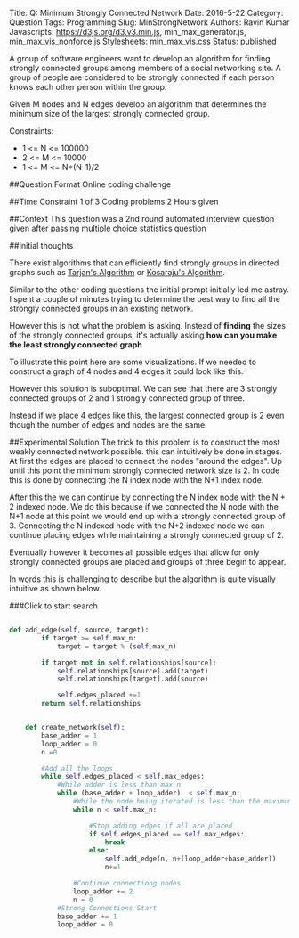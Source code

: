 Title: Q: Minimum Strongly Connected Network
Date: 2016-5-22
Category: Question
Tags: Programming
Slug: MinStrongNetwork
Authors: Ravin Kumar
Javascripts: https://d3js.org/d3.v3.min.js, min_max_generator.js, min_max_vis_nonforce.js
Stylesheets: min_max_vis.css
Status: published

A group of software engineers want to develop an algorithm for finding strongly
connected groups among members of a social networking site. A group of people
are considered to be strongly connected if each person knows each other person
within the group.

Given M nodes and N edges develop an algorithm that determines
the minimum size of the largest strongly connected group.

Constraints:  
-  1 <= N <= 100000  
-  2 <= M <= 10000  
-  1 <= M <= N*(N-1)/2 

##Question Format
Online coding challenge

##Time Constraint
1 of 3 Coding problems 2 Hours given

##Context
This question was a 2nd round automated interview question
given after passing multiple choice statistics question

##Initial thoughts

There exist algorithms that can efficiently find strongly groups in
directed graphs such as 
[Tarjan's Algorithm](https://en.wikipedia.org/wiki/Tarjan%27s_strongly_connected_components_algorithm)
or
[Kosaraju's Algorithm](https://en.wikipedia.org/wiki/Kosaraju%27s_algorithm).

Similar to the other coding questions the initial prompt
initially led me astray. I spent a couple of minutes  trying to determine the
best way to find all the strongly connected groups in an existing network.

However this is not what the problem is asking. Instead of **finding**
the sizes of the strongly connected groups, it's actually asking
**how can you make the least strongly connected graph**

To illustrate this point here are some visualizations.
If we needed to construct a graph of 4 nodes and 4 edges it could look like this.
  
<div id="wronglyconnectedgraph"></div>  

However this solution is suboptimal. We can see that there are 3 strongly
connected groups of 2 and 1 strongly connected group of three.  

Instead if we place 4 edges like this, the largest connected
group is 2 even though the number of edges and nodes are the same.
<div id="betterconnectedgraph"></div>  


##Experimental Solution
The trick to this problem is to construct the most weakly connected
network possible. this can intuitively be done in stages. At first the edges
are placed to connect the nodes "around the edges". Up until this point the
minimum strongly connected network size is 2. In code this is done by connecting
the N index node with the N+1 index node.

After this the we can continue by connecting the N index node with the N + 2
indexed node. We do this because if we connected the N node with the N+1 node
at this point we would end up with a strongly connected group of 3. Connecting
the N indexed node with the N+2 indexed node we can continue placing edges
while maintaining a strongly connected group of 2.

Eventually however it becomes all possible edges that allow for only strongly
connected groups are placed and groups of three begin to appear.

In words this is challenging to describe but the algorithm is quite visually
intuitive as shown below.

###Click to start search

<div id="vis"></div>


```python

def add_edge(self, source, target):
        if target >= self.max_n:
            target = target % (self.max_n)

        if target not in self.relationships[source]:
            self.relationships[source].add(target)
            self.relationships[target].add(source)

            self.edges_placed +=1
        return self.relationships


    def create_network(self):
        base_adder = 1
        loop_adder = 0
        n =0

        #Add all the loops
        while self.edges_placed < self.max_edges:
            #While adder is less than max n
            while (base_adder + loop_adder)  < self.max_n:
                #While the node being iterated is less than the maximum
                while n < self.max_n:

                    #Stop adding edges if all are placed
                    if self.edges_placed == self.max_edges:
                        break
                    else:
                        self.add_edge(n, n+(loop_adder+base_adder))
                        n+=1

                #Continue connectiong nodes
                loop_adder += 2
                n = 0
            #Strong Connections Start
            base_adder += 1
            loop_adder = 0
```



